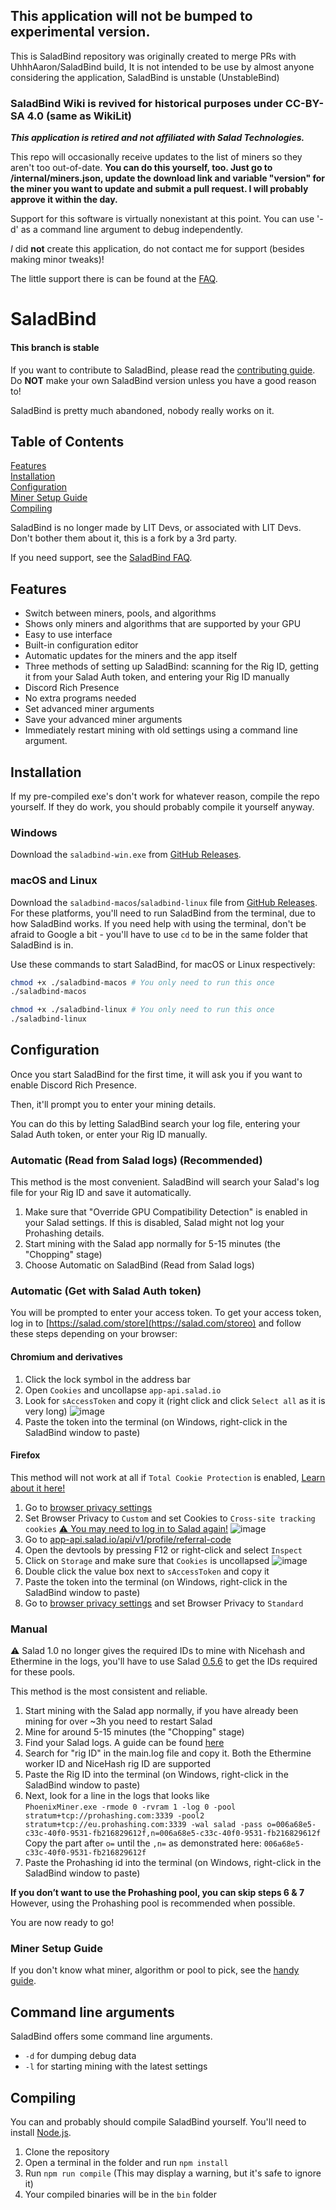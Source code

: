 ## This application will not be bumped to experimental version.
This is SaladBind repository was originally created to merge PRs with UhhhAaron/SaladBind build, It is not intended to be use by almost anyone considering the application, SaladBind is unstable (UnstableBind)

### SaladBind Wiki is revived for historical purposes under CC-BY-SA 4.0 (same as WikiLit)

***This application is retired and not affiliated with Salad Technologies.*** 

This repo will occasionally receive updates to the list of miners so they aren't too out-of-date. **You can do this yourself, too. Just go to /internal/miners.json, update the download link and variable "version" for the miner you want to update and submit a pull request. I will probably approve it within the day.**

Support for this software is virtually nonexistant at this point. You can use '-d' as a command line argument to debug independently.

*I* did **not** create this application, do not contact me for support (besides making minor tweaks)!

The little support there is can be found at the [FAQ](https://github.com/EvadeMaster/UnstableBind/wiki/FAQ).

# SaladBind 
#### This branch is stable

If you want to contribute to SaladBind, please read the [contributing guide](CONTRIBUTING.md). Do **NOT** make your own SaladBind version unless you have a good reason to!

SaladBind is pretty much abandoned, nobody really works on it.
## Table of Contents

[Features](#Features) <br>
[Installation](#Installation) <br>
[Configuration](#Configuration) <br>
[Miner Setup Guide](#Miner-Setup-Guide) <br>
[Compiling](#Compiling)

SaladBind is no longer made by LIT Devs, or associated with LIT Devs. Don't bother them about it, this is a fork by a 3rd party.

If you need support, see the [SaladBind FAQ](https://github.com/EvadeMaster/UnstableBind/wiki/FAQ).

## Features

- Switch between miners, pools, and algorithms
- Shows only miners and algorithms that are supported by your GPU
- Easy to use interface
- Built-in configuration editor
- Automatic updates for the miners and the app itself
- Three methods of setting up SaladBind: scanning for the Rig ID, getting it from your Salad Auth token, and entering your Rig ID manually
- Discord Rich Presence
- No extra programs needed
- Set advanced miner arguments
- Save your advanced miner arguments
- Immediately restart mining with old settings using a command line argument.

## Installation
If my pre-compiled exe's don't work for whatever reason, compile the repo yourself.
If they do work, you should probably compile it yourself anyway.
### Windows

Download the `saladbind-win.exe` from [GitHub Releases](https://github.com/EvadeMaster/UnstableBind/releases/latest).

### macOS and Linux

Download the `saladbind-macos`/`saladbind-linux` file from [GitHub Releases](https://github.com/EvadeMaster/UnstableBind/releases/latest). For these platforms, you'll need to run SaladBind from the terminal, due to how SaladBind works. If you need help with using the terminal, don't be afraid to Google a bit - you'll have to use `cd` to be in the same folder that SaladBind is in.

Use these commands to start SaladBind, for macOS or Linux respectively:

```bash
chmod +x ./saladbind-macos # You only need to run this once
./saladbind-macos
```

```bash
chmod +x ./saladbind-linux # You only need to run this once
./saladbind-linux
```

## Configuration

Once you start SaladBind for the first time, it will ask you if you want to enable Discord Rich Presence. 

Then, it'll prompt you to enter your mining details.

You can do this by letting SaladBind search your log file, entering your Salad Auth token, or enter your Rig ID manually.

### Automatic (Read from Salad logs) (Recommended)
This method is the most convenient.
SaladBind will search your Salad's log file for your Rig ID and save it automatically.

1. Make sure that "Override GPU Compatibility Detection" is enabled in your Salad settings. If this is disabled, Salad might not log your Prohashing details.
2. Start mining with the Salad app normally for 5-15 minutes (the "Chopping" stage)
3. Choose Automatic on SaladBind (Read from Salad logs)

### Automatic (Get with Salad Auth token)

You will be prompted to enter your access token.
To get your access token, log in to [https://salad.com/store](https://salad.com/storeo) and follow these steps depending on your browser:

#### Chromium and derivatives

1. Click the lock symbol in the address bar
2. Open `Cookies` and uncollapse `app-api.salad.io`
3. Look for `sAccessToken` and copy it (right click and click `Select all` as it is very long)
![image](https://user-images.githubusercontent.com/93124920/202850854-4133c465-f50c-45a8-8c65-c2b4b7199a76.png)
4. Paste the token into the terminal (on Windows, right-click in the SaladBind window to paste)

#### Firefox
This method will not work at all if `Total Cookie Protection` is enabled, [Learn about it here!](https://support.mozilla.org/en-US/kb/introducing-total-cookie-protection-standard-mode)
1. Go to [browser privacy settings](about:preferences#privacy)
2. Set Browser Privacy to `Custom` and set Cookies to `Cross-site tracking cookies` [⚠️ You may need to log in to Salad again!](https://salad.com/store)
![image](https://user-images.githubusercontent.com/93124920/202851351-a20ab4ef-207a-4ef5-bd74-00034aefc973.png)
3. Go to [app-api.salad.io/api/v1/profile/referral-code](https://app-api.salad.io/api/v1/profile/referral-code)
4. Open the devtools by pressing F12 or right-click and select `Inspect`
3. Click on `Storage` and make sure that `Cookies` is uncollapsed
![image](https://user-images.githubusercontent.com/93124920/202851412-0d259fd4-1928-4b59-8d7a-0fec05285a9f.png)
4. Double click the value box next to `sAccessToken` and copy it
5. Paste the token into the terminal (on Windows, right-click in the SaladBind window to paste)
6. Go to [browser privacy settings](about:preferences#privacy) and set Browser Privacy to `Standard`

### Manual
⚠️ Salad 1.0 no longer gives the required IDs to mine with Nicehash and Ethermine in the logs, you'll have to use Salad [0.5.6](https://github.com/SaladTechnologies/salad-applications/releases/tag/0.5.6) to get the IDs required for these pools.

This method is the most consistent and reliable.

1. Start mining with the Salad app normally, if you have already been mining for over ~3h you need to restart Salad 
2. Mine for around 5-15 minutes (the "Chopping" stage)
3. Find your Salad logs. A guide can be found [here](https://support.salad.com/hc/en-us/articles/360042215512-How-To-Find-Your-Salad-Log-Files)
4. Search for "rig ID" in the main.log file and copy it. Both the Ethermine worker ID and NiceHash rig ID are supported
5. Paste the Rig ID into the terminal (on Windows, right-click in the SaladBind window to paste)
6. Next, look for a line in the logs that looks like <br>`PhoenixMiner.exe -rmode 0 -rvram 1 -log 0 -pool stratum+tcp://prohashing.com:3339 -pool2 stratum+tcp://eu.prohashing.com:3339 -wal salad -pass o=006a68e5-c33c-40f0-9531-fb216829612f,n=006a68e5-c33c-40f0-9531-fb216829612f` <br>
Copy the part after `o=` until the `,n=` as demonstrated here: `006a68e5-c33c-40f0-9531-fb216829612f`
7. Paste the Prohashing id into the terminal (on Windows, right-click in the SaladBind window to paste)

**If you don’t want to use the Prohashing pool, you can skip steps 6 & 7**<br>
However, using the Prohashing pool is recommended when possible.


You are now ready to go!

### Miner Setup Guide

If you don't know what miner, algorithm or pool to pick, see the [handy guide](https://web.archive.org/web/20220216041732/https://wiki.litdevs.org/wiki/SaladBind/Miner_guide).

## Command line arguments

SaladBind offers some command line arguments.

- `-d` for dumping debug data
- `-l` for starting mining with the latest settings

## Compiling

You can and probably should compile SaladBind yourself. You'll need to install [Node.js](https://nodejs.org/).

1. Clone the repository
2. Open a terminal in the folder and run `npm install`
3. Run `npm run compile` (This may display a warning, but it's safe to ignore it)
4. Your compiled binaries will be in the `bin` folder
